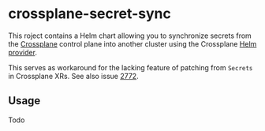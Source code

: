 # crossplane-secret-sync

This roject contains a Helm chart allowing you to synchronize secrets from the [Crossplane](https://crossplane.io/) control plane into another cluster using the Crossplane [Helm provider](https://github.com/crossplane-contrib/provider-helm).

This serves as workaround for the lacking feature of patching from `Secrets` in Crossplane XRs.
See also issue [2772](https://github.com/crossplane/crossplane/issues/2772).

## Usage

Todo
